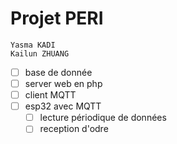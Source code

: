# Projet PERI

```
Yasma KADI
Kailun ZHUANG
```
 - [ ] base de donnée
 - [ ] server web en php
 - [ ] client MQTT
 - [ ] esp32 avec MQTT
   - [ ] lecture périodique de données
   - [ ] reception d'odre
